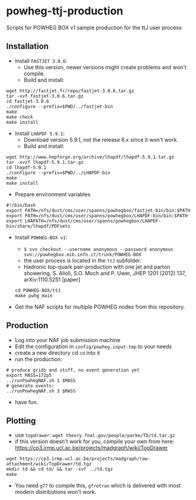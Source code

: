 # powheg-ttj-production
Scripts for POWHEG BOX v1 sample production for the ttJ user process

Installation
------------
 * Install `FASTJET 3.0.6`:
   * Use this version, newer versions might create problems and won't compile.
   * Build and install:
  ```
  wget http://fastjet.fr/repo/fastjet-3.0.6.tar.gz
  tar -xvf fastjet-3.0.6.tar.gz
  cd fastjet-3.0.6
  ./configure --prefix=$PWD/../fastjet-bin
  make
  make check
  make install
  ```

 * Install `LHAPDF 5.9.1`:
   * Download version 5.9.1, not the release 6.x since it won't work.
   * Build and install:
  ```
  wget http://www.hepforge.org/archive/lhapdf/lhapdf-5.9.1.tar.gz
  tar -xvzf lhapdf-5.9.1.tar.gz
  cd lhapdf-5.9.1
  ./configure --prefix=$PWD/../LHAPDF-bin
  make
  make install
  ```

 * Prepare environment variables
  ```
  #!/bin/bash
  export PATH=/nfs/dust/cms/user/spanns/powhegbox/fastjet-bin/bin:$PATH
  export PATH=/nfs/dust/cms/user/spanns/powhegbox/LHAPDF-bin/bin:$PATH
  export LHAPATH=/nfs/dust/cms/user/spanns/powhegbox/LHAPDF-bin/share/lhapdf/PDFsets
  ```

 * Install `POWHEG-BOX v1`:
   * `$ svn checkout --username anonymous --password anonymous svn://powhegbox.mib.infn.it/trunk/POWHEG-BOX`
   * the user process is located in the `ttJ` subfolder.
   * Hadronic top-quark pair-production with one jet and parton showering, S. Alioli, S.O. Moch and P. Uwer, JHEP 1201 (2012) 137, arXiv:1110.5251 [paper]
   ```
   cd POWHEG-BOX/ttJ
   make pwhg_main
   ```

 * Get the NAF scripts for multiple POWHEG nodes from this repository.

Production
----------
 * Log into your NAF job submission machine
 * Edit the configuration in `config/powheg.input-tmp` to your needs
 * create a new directory cd `cd` into it
 * run the production:
 
 ```
 # produce grids and stuff, no event generation yet
 export MASS=172p5
 ../runPowhegNAF.sh 1 $MASS
 # generate events:
 ../runPowhegNAF.sh 3 $MASS
```

* have fun.

Plotting
--------

 * use `topdrawer`: `wget theory.fnal.gov/people/parke/TD/td.tar.gz`
 * if this version doesn't work for you, compile your own from here: https://cp3.irmp.ucl.ac.be/projects/madgraph/wiki/TopDrawer
 
 ```
 wget https://cp3.irmp.ucl.ac.be/projects/madgraph/raw-attachment/wiki/TopDrawer/td.tgz
 mkdir td && cd td/ && tar -xvf ../td.tgz
 make
 ```
 
 * You need `g77` to compile this, `gfrotran` which is delivered with most modern distributions won't work.
 
 
